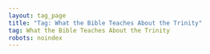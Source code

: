 ```yaml
---
layout: tag_page
title: "Tag: What the Bible Teaches About the Trinity"
tag: What the Bible Teaches About the Trinity
robots: noindex
---
```

